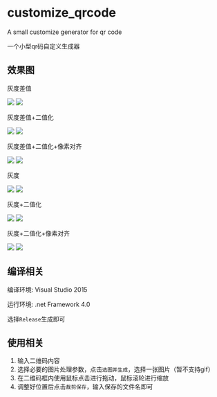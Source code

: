 # customize_qrcode
A small customize generator for qr code

一个小型qr码自定义生成器

## 效果图

灰度差值

![](./image/ui1.png) 
![](./image/result1.png)

灰度差值+二值化

![](./image/ui2.png) 
![](./image/result2.png)

灰度差值+二值化+像素对齐

![](./image/ui3.png) 
![](./image/result3.png)

灰度

![](./image/ui4.png) 
![](./image/result4.png)

灰度+二值化

![](./image/ui5.png) 
![](./image/result5.png)

灰度+二值化+像素对齐

![](./image/ui6.png) 
![](./image/result6.png)

## 编译相关
编译环境: Visual Studio 2015

运行环境: .net Framework 4.0

选择`Release`生成即可

## 使用相关
1. 输入二维码内容
2. 选择必要的图片处理参数，点击`选图并生成`，选择一张图片（暂不支持gif）
3. 在二维码框内使用鼠标点击进行拖动，鼠标滚轮进行缩放
4. 调整好位置后点击`裁剪保存`，输入保存的文件名即可

